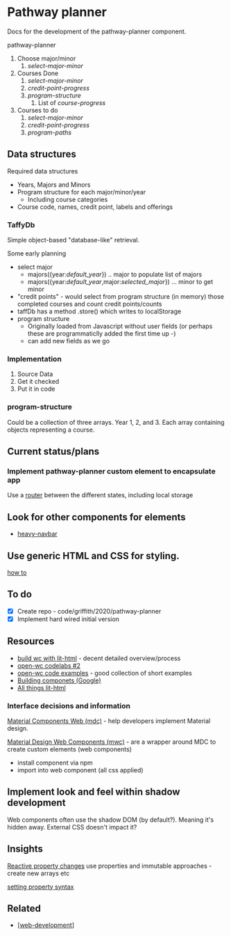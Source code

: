# Pathway planner

Docs for the development of the pathway-planner component.

pathway-planner
1. Choose major/minor 
   1. *select-major-minor*
2. Courses Done
   1. *select-major-minor*
   2. *credit-point-progress*
   3. *program-structure*
      1. List of *course-progress*
3. Courses to do
   1. *select-major-minor*
   2. *credit-point-progress*
   3. *program-paths*

## Data structures

Required data structures
- Years, Majors and Minors
- Program structure for each major/minor/year
  - Including course categories
- Course code, names, credit point, labels and offerings

### TaffyDb

Simple object-based "database-like" retrieval.

Some early planning
- select major
  - majors({year:*default_year*}) .. major to populate list of majors
  - majors({year:*default_year*,major:*selected_major*}) ... minor to get minor
- "credit points" - would select from program structure (in memory) those completed courses and count credit points/counts
- taffDb has a method .store() which writes to localStorage 
- program structure 
  - Originally loaded from Javascript without user fields (or perhaps these are programmaticlly added the first time up -)
  - can add new fields as we go

### Implementation

1. Source Data
2. Get it checked
3. Put it in code

### program-structure

Could be a collection of three arrays. Year 1, 2, and 3.  Each array containing objects representing a course. 

## Current status/plans


### Implement pathway-planner custom element to encapsulate app

Use a [router](https://www.kevinsimper.dk/posts/single-page-app-with-webcomponents-and-router) between the different states, including local storage


## Look for other components for elements

- [heavy-navbar](https://github.com/HeavyLightStudios/heavy-navbar)

## Use generic HTML and CSS for styling. 

[how to](https://www.thinktecture.com/en/web-components/native-web-components-without-framework/#how-to-style-your-web-component)

## To do

- [X] Create repo - code/griffith/2020/pathway-planner
- [X] Implement hard wired initial version

## Resources

- [build wc with lit-html](https://dev.to/bennypowers/lets-build-web-components-part-5-litelement-906) - decent detailed overview/process
- [open-wc codelabs #2](https://open-wc.org/codelabs/basics/lit-html.html?index=/codelabs/#2)
- [open-wc code examples](https://open-wc.org/developing/code-examples.html) - good collection of short examples
- [Building componets (Google)](https://developers.google.com/web/fundamentals/web-components/)
- [All things lit-html](https://github.com/web-padawan/awesome-lit-html)

### Interface decisions and information

[Material Components Web (mdc)](https://github.com/material-components/material-components-web) - help developers implement Material design.

[Material Design Web Components (mwc)](https://github.com/material-components/material-components-web-components) - are a wrapper around MDC to create custom elements (web components)

- install component via npm
- import into web component (all css applied)

## Implement look and feel within shadow development

Web components often use the shadow DOM (by default?). Meaning it's hidden away. External CSS doesn't impact it?



## Insights

[Reactive property changes](https://open-wc.org/codelabs/basics/lit-html.html?index=/codelabs/#7) use properties and immutable approaches - create new arrays etc

[setting property syntax](https://open-wc.org/codelabs/basics/lit-html.html?index=/codelabs/#9)

## Related

- [[web-development]]

[//begin]: # "Autogenerated link references for markdown compatibility"
[web-development]: ../web-development "Web development"
[//end]: # "Autogenerated link references"